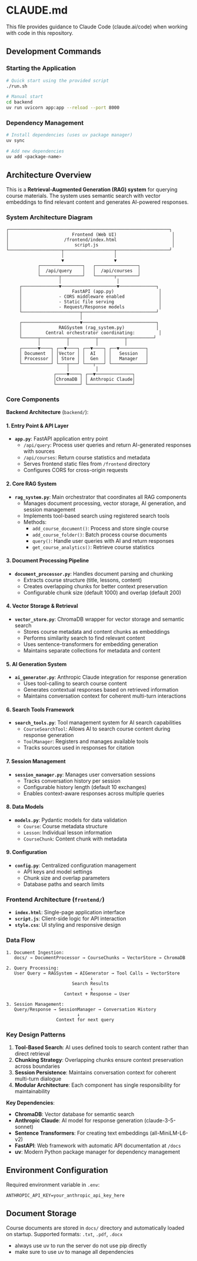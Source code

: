 # CLAUDE.md

This file provides guidance to Claude Code (claude.ai/code) when working with code in this repository.

## Development Commands

### Starting the Application
```bash
# Quick start using the provided script
./run.sh

# Manual start
cd backend
uv run uvicorn app:app --reload --port 8000
```

### Dependency Management
```bash
# Install dependencies (uses uv package manager)
uv sync

# Add new dependencies
uv add <package-name>
```

## Architecture Overview

This is a **Retrieval-Augmented Generation (RAG) system** for querying course materials. The system uses semantic search with vector embeddings to find relevant content and generates AI-powered responses.

### System Architecture Diagram

```
┌─────────────────────────────────────────────────────────────┐
│                        Frontend (Web UI)                     │
│                     /frontend/index.html                     │
│                         script.js                            │
└────────────────────┬───────────────────┬────────────────────┘
                     │                   │
                     ▼                   ▼
            ┌────────────────┐   ┌────────────────┐
            │  /api/query    │   │  /api/courses  │
            └───────┬────────┘   └───────┬────────┘
                    │                     │
     ┌──────────────▼─────────────────────▼──────────────┐
     │                   FastAPI (app.py)                 │
     │              - CORS middleware enabled             │
     │              - Static file serving                 │
     │              - Request/Response models             │
     └──────────────────────┬────────────────────────────┘
                            │
     ┌──────────────────────▼────────────────────────────┐
     │              RAGSystem (rag_system.py)            │
     │         Central orchestrator coordinating:         │
     └──────┬──────────┬──────────┬──────────┬──────────┘
            │          │          │          │
     ┌──────▼────┐ ┌──▼────┐ ┌──▼────┐ ┌──▼──────────┐
     │ Document  │ │Vector │ │  AI   │ │   Session   │
     │ Processor │ │ Store │ │  Gen  │ │   Manager   │
     └───────────┘ └───┬───┘ └───┬───┘ └─────────────┘
                       │          │
                  ┌────▼────┐ ┌──▼──────────────┐
                  │ChromaDB │ │ Anthropic Claude│
                  └─────────┘ └─────────────────┘
```

### Core Components

**Backend Architecture** (`backend/`):

#### 1. Entry Point & API Layer
- **`app.py`**: FastAPI application entry point
  - `/api/query`: Process user queries and return AI-generated responses with sources
  - `/api/courses`: Return course statistics and metadata
  - Serves frontend static files from `/frontend` directory
  - Configures CORS for cross-origin requests

#### 2. Core RAG System
- **`rag_system.py`**: Main orchestrator that coordinates all RAG components
  - Manages document processing, vector storage, AI generation, and session management
  - Implements tool-based search using registered search tools
  - Methods:
    - `add_course_document()`: Process and store single course
    - `add_course_folder()`: Batch process course documents
    - `query()`: Handle user queries with AI and return responses
    - `get_course_analytics()`: Retrieve course statistics

#### 3. Document Processing Pipeline
- **`document_processor.py`**: Handles document parsing and chunking
  - Extracts course structure (title, lessons, content)
  - Creates overlapping chunks for better context preservation
  - Configurable chunk size (default 1000) and overlap (default 200)

#### 4. Vector Storage & Retrieval
- **`vector_store.py`**: ChromaDB wrapper for vector storage and semantic search
  - Stores course metadata and content chunks as embeddings
  - Performs similarity search to find relevant content
  - Uses sentence-transformers for embedding generation
  - Maintains separate collections for metadata and content

#### 5. AI Generation System
- **`ai_generator.py`**: Anthropic Claude integration for response generation
  - Uses tool-calling to search course content
  - Generates contextual responses based on retrieved information
  - Maintains conversation context for coherent multi-turn interactions

#### 6. Search Tools Framework
- **`search_tools.py`**: Tool management system for AI search capabilities
  - `CourseSearchTool`: Allows AI to search course content during response generation
  - `ToolManager`: Registers and manages available tools
  - Tracks sources used in responses for citation

#### 7. Session Management
- **`session_manager.py`**: Manages user conversation sessions
  - Tracks conversation history per session
  - Configurable history length (default 10 exchanges)
  - Enables context-aware responses across multiple queries

#### 8. Data Models
- **`models.py`**: Pydantic models for data validation
  - `Course`: Course metadata structure
  - `Lesson`: Individual lesson information
  - `CourseChunk`: Content chunk with metadata

#### 9. Configuration
- **`config.py`**: Centralized configuration management
  - API keys and model settings
  - Chunk size and overlap parameters
  - Database paths and search limits

### Frontend Architecture (`frontend/`)
- **`index.html`**: Single-page application interface
- **`script.js`**: Client-side logic for API interaction
- **`style.css`**: UI styling and responsive design

### Data Flow

```
1. Document Ingestion:
   docs/ → DocumentProcessor → CourseChunks → VectorStore → ChromaDB

2. Query Processing:
   User Query → RAGSystem → AIGenerator → Tool Calls → VectorStore
                                ↓
                         Search Results
                                ↓
                      Context + Response → User

3. Session Management:
   Query/Response → SessionManager → Conversation History
                           ↓
                   Context for next query
```

### Key Design Patterns

1. **Tool-Based Search**: AI uses defined tools to search content rather than direct retrieval
2. **Chunking Strategy**: Overlapping chunks ensure context preservation across boundaries
3. **Session Persistence**: Maintains conversation context for coherent multi-turn dialogue
4. **Modular Architecture**: Each component has single responsibility for maintainability

**Key Dependencies**:
- **ChromaDB**: Vector database for semantic search
- **Anthropic Claude**: AI model for response generation (claude-3-5-sonnet)
- **Sentence Transformers**: For creating text embeddings (all-MiniLM-L6-v2)
- **FastAPI**: Web framework with automatic API documentation at `/docs`
- **uv**: Modern Python package manager for dependency management

## Environment Configuration

Required environment variable in `.env`:
```
ANTHROPIC_API_KEY=your_anthropic_api_key_here
```

## Document Storage

Course documents are stored in `docs/` directory and automatically loaded on startup. Supported formats: `.txt`, `.pdf`, `.docx`
- always use uv to run the server do not use pip directly
- make sure to use uv to manage all dependencies